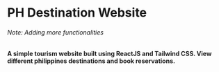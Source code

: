 # PH Destination Website

###### Note: Adding more functionalities

#### A simple tourism website built using ReactJS and Tailwind CSS. View different philippines destinations and book reservations.

